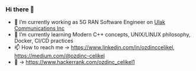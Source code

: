 ### Hi there 👋

- 🔭 I’m currently working as 5G RAN Software Engineer on [Ulak Communications Inc](https://www.ulakhaberlesme.com.tr/index.php/en/)
- 🌱 I’m currently learning Modern C++ concepts, UNIX/LINUX philosophy, Docker, CI/CD practices
- 📫 How to reach me &rarr; https://www.linkedin.com/in/ozdinccelikel, https://medium.com/@ozdinc-celikel
- :abacus: &rarr; https://www.hackerrank.com/ozdinc_celikel1

<!--
**celikelozdinc/celikelozdinc** is a ✨ _special_ ✨ repository because its `README.md` (this file) appears on your GitHub profile.

Here are some ideas to get you started:

- 🔭 I’m currently working on [Ulak Communications](https://www.ulakhaberlesme.com.tr/index.php/en/)
- 🌱 I’m currently learning Modern C++ concepts, UNIX/LINUX environment, Docker, CI/CD Tools
- 👯 I’m looking to collaborate on ...
- 🤔 I’m looking for help with ...
- 💬 Ask me about ...
- 📫 How to reach me: https://medium.com/@ozdinc-celikel
- 😄 Pronouns: ...
- ⚡ Fun fact: ...
-->
